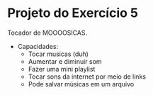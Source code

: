 # Projeto do Exercício 5

Tocador de MOOOOSICAS.

- Capacidades:
  - Tocar musicas (duh)
  - Aumentar e diminuir som
  - Fazer uma mini playlist
  - Tocar sons da internet por meio de links
  - Pode salvar músicas em um arquivo